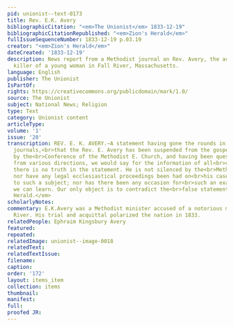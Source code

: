 ```yaml
---
pid: unionist--text-0173
title: Rev. E.K. Avery
bibliographicCitation: "<em>The Unionist</em> 1833-12-19"
bibliographicCitationRepublished: "<em>Zion's Herald</em>"
fullIssueSequenceNumber: 1833-12-19 p.03.19
creator: "<em>Zion's Herald</em>"
dateCreated: '1833-12-19'
description: News report from a Methodist journal on Rev. Avery, the acquited accused
  killer of a young woman in Fall River, Massachusetts.
language: English
publisher: The Unionist
IsPartOf: 
rights: https://creativecommons.org/publicdomain/mark/1.0/
source: The Unionist
subject: National News; Religion
type: Text
category: Unionist content
articleType: 
volume: '1'
issue: '20'
transcription: REV. E. K. AVERY.—A statement having gone the rounds in certain public
  journals,<br>that the Rev. E. Avery has been suspended from the gospel ministry
  by the<br>Conference of the Methodist E. Church, and having been questioned on this<br>subject
  from various directions, we would say for the information of all<br>concerned, that
  there is no truth in the statement. He is not silenced by the<br>Methodist Conference,
  nor have any legal ecclesiastical proceedings been had on<br>his case in reference
  to such a subject; nor has there been any occasion for<br>such an examination that
  we can learn. Our only object is to contradict the<br>false statement above mentioned.—<br><em>Zion’s
  Herald.</em>
scholarlyNotes: 
commentary: E.K.Avery was a Methodist minister accused of a notorious murder in Fall
  River. His trial and acquittal polarized the nation in 1833.
relatedPeople: Ephraim Kingsbury Avery
featured: 
repeated: 
relatedImage: unionist--image-0018
relatedText: 
relatedTextIssue: 
filename: 
caption: 
order: '172'
layout: items_item
collection: items
thumbnail: 
manifest: 
full: 
proofed JR: 
---
```

